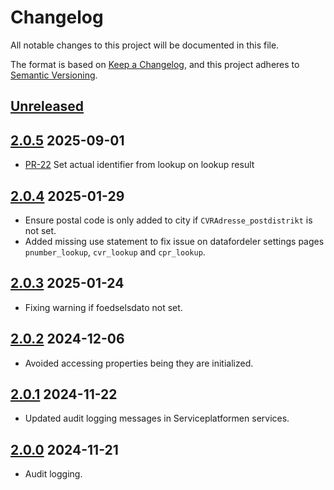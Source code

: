 # Changelog

All notable changes to this project will be documented in this file.

The format is based on [Keep a Changelog](https://keepachangelog.com/en/1.1.0/),
and this project adheres to [Semantic Versioning](https://semver.org/spec/v2.0.0.html).

## [Unreleased]

## [2.0.5] 2025-09-01

* [PR-22](https://github.com/OS2web/os2web_datalookup/pull/22)
  Set actual identifier from lookup on lookup result

## [2.0.4] 2025-01-29

* Ensure postal code is only added to city if `CVRAdresse_postdistrikt` is not set.
* Added missing use statement to fix issue on datafordeler settings pages
  `pnumber_lookup`, `cvr_lookup` and `cpr_lookup`.

## [2.0.3] 2025-01-24

* Fixing warning if foedselsdato not set.

## [2.0.2] 2024-12-06

* Avoided accessing properties being they are initialized.

## [2.0.1] 2024-11-22

* Updated audit logging messages in Serviceplatformen services.

## [2.0.0] 2024-11-21

* Audit logging.

[Unreleased]: https://github.com/os2web/os2web_datalookup/compare/2.0.5...HEAD
[2.0.5]: https://github.com/os2web/os2web_datalookup/compare/2.0.4...2.0.5
[2.0.4]: https://github.com/os2web/os2web_datalookup/compare/2.0.3...2.0.4
[2.0.3]: https://github.com/os2web/os2web_datalookup/compare/2.0.2...2.0.3
[2.0.2]: https://github.com/os2web/os2web_datalookup/compare/2.0.1...2.0.2
[2.0.1]: https://github.com/os2web/os2web_datalookup/compare/2.0.0...2.0.1
[2.0.0]: https://github.com/os2web/os2web_datalookup/compare/1.11.5...2.0.0
